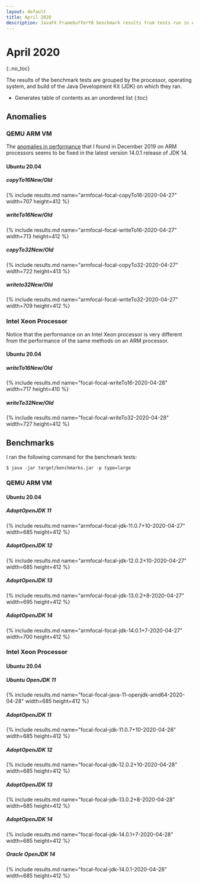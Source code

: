 ```yaml
---
layout: default
title: April 2020
description: JavaFX FramebufferY8 benchmark results from tests run in April 2020.
---
```


# April 2020
{:.no_toc}

The results of the benchmark tests are grouped by the processor, operating system, and build of the Java Development Kit (JDK) on which they ran.

* Generates table of contents as an unordered list
{:toc}

## Anomalies

### QEMU ARM VM

The [anomalies in performance](../2019-12/#anomalies) that I found in December 2019 on ARM processors seems to be fixed in the latest version 14.0.1 release of JDK 14.

#### Ubuntu 20.04

##### copyTo16New/Old
{% include results.md name="armfocal-focal-copyTo16-2020-04-27" width=707 height=412 %}

##### writeTo16New/Old
{% include results.md name="armfocal-focal-writeTo16-2020-04-27" width=713 height=412 %}

##### copyTo32New/Old
{% include results.md name="armfocal-focal-copyTo32-2020-04-27" width=722 height=413 %}

##### writeto32New/Old
{% include results.md name="armfocal-focal-writeTo32-2020-04-27" width=709 height=412 %}

### Intel Xeon Processor

Notice that the performance on an Intel Xeon processor is very different from the performance of the same methods on an ARM processor.

#### Ubuntu 20.04

##### writeTo16New/Old
{% include results.md name="focal-focal-writeTo16-2020-04-28" width=717 height=410 %}

##### writeTo32New/Old
{% include results.md name="focal-focal-writeTo32-2020-04-28" width=727 height=412 %}

## Benchmarks

I ran the following command for the benchmark tests:

```console
$ java -jar target/benchmarks.jar -p type=large
```

### QEMU ARM VM

#### Ubuntu 20.04

##### AdoptOpenJDK 11
{% include results.md name="armfocal-focal-jdk-11.0.7+10-2020-04-27" width=685 height=412 %}

##### AdoptOpenJDK 12
{% include results.md name="armfocal-focal-jdk-12.0.2+10-2020-04-27" width=685 height=412 %}

##### AdoptOpenJDK 13
{% include results.md name="armfocal-focal-jdk-13.0.2+8-2020-04-27" width=695 height=412 %}

##### AdoptOpenJDK 14
{% include results.md name="armfocal-focal-jdk-14.0.1+7-2020-04-27" width=700 height=412 %}

### Intel Xeon Processor

#### Ubuntu 20.04

##### Ubuntu OpenJDK 11
{% include results.md name="focal-focal-java-11-openjdk-amd64-2020-04-28" width=685 height=412 %}

##### AdoptOpenJDK 11
{% include results.md name="focal-focal-jdk-11.0.7+10-2020-04-28" width=685 height=412 %}

##### AdoptOpenJDK 12
{% include results.md name="focal-focal-jdk-12.0.2+10-2020-04-28" width=685 height=412 %}

##### AdoptOpenJDK 13
{% include results.md name="focal-focal-jdk-13.0.2+8-2020-04-28" width=685 height=412 %}

##### AdoptOpenJDK 14
{% include results.md name="focal-focal-jdk-14.0.1+7-2020-04-28" width=685 height=412 %}

##### Oracle OpenJDK 14
{% include results.md name="focal-focal-jdk-14.0.1-2020-04-28" width=685 height=412 %}
